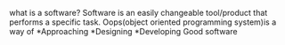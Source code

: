 what is a software?
Software is an easily changeable tool/product that performs a specific task.
Oops(object oriented programming system)is a way of
*Approaching
*Designing
*Developing 
Good software


